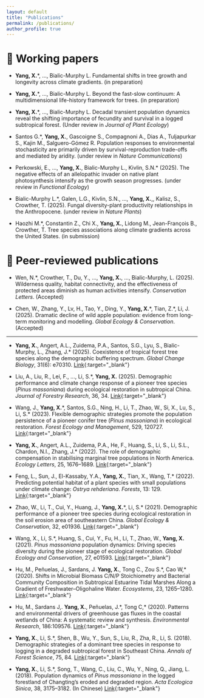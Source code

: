 ```yaml
---
layout: default
title: "Publications"
permalink: /publications/
author_profile: true
---
```


# 📝 Working papers
- **Yang, X.**\*, ..., Bialic-Murphy L. Fundamental shifts in tree growth and longevity across climate gradients. (in preparation)

- **Yang, X.**\*, ..., Bialic-Murphy L. Beyond the fast-slow continuum: A multidimensional life-history framework for trees. (in preparation)
 
-	**Yang, X.**\*, ..., Bialic-Murphy L. Decadal transient population dynamics reveal the shifting importance of fecundity and survival in a logged subtropical forest. (Under review in _Journal of Plant Ecology_)

-	Santos G.\*, **Yang, X.**, Gascoigne S., Compagnoni A., Dias A., Tuljapurkar S., Kajin M., Salguero-Gómez R. Population responses to environmental stochasticity are primarily driven by survival-reproduction trade-offs and mediated by aridity. (under review in _Nature Communications_)

- Perkowski, E., ..., **Yang, X.**, Bialic-Murphy L., Kivlin, S.N.\* (2025). The negative effects of an allelopathic invader on native plant photosynthesis intensify as the growth season progresses. (under review in _Functional Ecology_)

-	Bialic-Murphy L.\*, Galen, L.G., Kivlin, S.N., ..., **Yang, X.**,, Kalisz, S., Crowther, T. (2025). Fungal diversity-plant productivity relationships in the Anthropocene. (under review in _Nature Plants_)

-	Haozhi M.\*, Constantin Z., Chi X., **Yang, X.**, Lidong M., Jean-François B., Crowther, T. Tree species associations along climate gradients across the United States. (in submission)


# 📝 Peer-reviewed publications 
- Wen, N.\*, Crowther, T., Du, Y., ..., **Yang, X.**, ..., Bialic-Murphy, L. (2025). Wilderness quality, habitat connectivity, and the effectiveness of protected areas diminish as human activities intensify. _Conservation Letters_. (Accepted)

- Chen, W., Zhang, Y., Lv, H., Tao, Y., Ding, Y., **Yang, X.**\*, Tian, Z.\*, Li, J. (2025). Dramatic decline of wild apple population: evidence from long-term monitoring and modelling.  _Global Ecology & Conservation_. (Accepted)

----------------------------

-  **Yang, X.**, Angert, A.L., Zuidema, P.A., Santos, S.G., Lyu, S., Bialic-Murphy, L., Zhang, J.\* (2025). Coexistence of tropical forest tree species along the demographic buffering spectrum. _Global Change Biology_, 31(6): e70310. [Link](https://onlinelibrary.wiley.com/doi/10.1111/gcb.70310){:target="_blank"}

- Liu, A., Liu, R., Lei, F., ..., Li, S.\*, **Yang, X.** (2025). Demographic performance and climate change response of a pioneer tree species (*Pinus massoniana*) during ecological restoration in subtropical China. _Journal of Forestry Research_, 36, 34. [Link](https://link.springer.com/article/10.1007/s11676-025-01831-0){:target="_blank"}  

- Wang, J., **Yang, X.**\*, Santos, S.G., Ning, H., Li, T., Zhao, W., Si, X., Lu, S., Li, S.\* (2023). Flexible demographic strategies promote the population persistence of a pioneer conifer tree (*Pinus massoniana*) in ecological restoration. _Forest Ecology and Management_, 529, 120727. [Link](https://www.sciencedirect.com/science/article/abs/pii/S0378112722007216){:target="_blank"}  

- **Yang, X.**, Angert, A.L., Zuidema, P.A., He, F., Huang, S., Li, S., Li, S.L., Chardon, N.I., Zhang, J.\* (2022). The role of demographic compensation in stabilising marginal tree populations in North America. _Ecology Letters_, 25, 1676–1689. [Link](https://onlinelibrary.wiley.com/doi/full/10.1111/ele.14028){:target="_blank"} 

- Feng, L., Sun, J., El-Kassaby, Y.A., **Yang, X.**, Tian, X., Wang, T.\* (2022). Predicting potential habitat of a plant species with small populations under climate change: *Ostrya rehderiana*. _Forests_, 13: 129. [Link](https://www.mdpi.com/1999-4907/13/1/129){:target="_blank"} 

- Zhao, W., Li, T., Cui, Y., Huang, J., **Yang, X.**\*, Li, S.\* (2021). Demographic performance of a pioneer tree species during ecological restoration in the soil erosion area of southeastern China. _Global Ecology & Conservation_, 32, e01936. [Link](https://www.sciencedirect.com/science/article/pii/S2351989421004868){:target="_blank"} 

- Wang, X., Li, S.\*, Huang, S., Cui, Y., Fu, H., Li, T., Zhao, W., **Yang, X.** (2021). *Pinus massoniana* population dynamics: Driving species diversity during the pioneer stage of ecological restoration. _Global Ecology and Conservation_, 27, e01593. [Link](https://www.sciencedirect.com/science/article/pii/S2351989421001438){:target="_blank"} 

- Hu, M., Peñuelas, J., Sardans, J. **Yang, X.**, Tong C., Zou S.\*, Cao W,\* (2020). Shifts in Microbial Biomass C/N/P Stoichiometry and Bacterial Community Composition in Subtropical Estuarine Tidal Marshes Along a Gradient of Freshwater–Oligohaline Water. _Ecosystems_, 23, 1265–1280. [Link](https://link.springer.com/article/10.1007/s10021-019-00468-5){:target="_blank"} 

- Hu, M., Sardans J,. **Yang, X.**, Peñuelas, J.\*, Tong C,\* (2020). Patterns and environmental drivers of greenhouse gas fluxes in the coastal wetlands of China: A systematic review and synthesis. _Environmental Research_, 186:109576. [Link](https://www.sciencedirect.com/science/article/abs/pii/S0013935120304692){:target="_blank"} 

- **Yang, X.**, Li, S.\*, Shen, B., Wu, Y., Sun, S., Liu, R., Zha, R., Li, S. (2018). Demographic strategies of a dominant tree species in response to logging in a degraded subtropical forest in Southeast China. _Annals of Forest Science_, 75, 84. [Link](https://link.springer.com/article/10.1007/s13595-018-0764-0){:target="_blank"} 

- **Yang, X.**, Li, S.\*, Song, T., Wang, C., Liu, C., Wu, Y., Ning, Q., Jiang, L. (2018). Population dynamics of *Pinus massoniana* in the logged forestland of Changting’s eroded and degraded region. _Acta Ecologica Sinica_, 38, 3175–3182. (In Chinese) [Link](https://www.ecologica.cn/stxb/article/abstract/stxb201706261148){:target="_blank"} 
